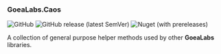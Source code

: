 ### GoeaLabs.Caos

![GitHub](https://img.shields.io/github/license/GoeaLabs/dotnet-chaos?style=for-the-badge)
![GitHub release (latest SemVer)](https://img.shields.io/github/v/release/GoeaLabs/dotnet-chaos?include_prereleases&style=for-the-badge)
![Nuget (with prereleases)](https://img.shields.io/nuget/vpre/GoeaLabs.Chaos?style=for-the-badge)

A collection of general purpose helper methods used by other **GoeaLabs** libraries.